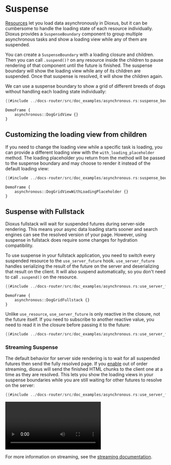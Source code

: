 # Suspense

[Resources](./resources.md) let you load data asynchronously in Dioxus, but it can be cumbersome to handle the loading state of each resource individually. Dioxus provides a `SuspenseBoundary` component to group multiple asynchronous tasks and show a loading view while any of them are suspended.

You can create a `SuspenseBoundary` with a loading closure and children. Then you can call `.suspend()?` on any resource inside the children to pause rendering of that component until the future is finished. The suspense boundary will show the loading view while any of its children are suspended. Once that suspense is resolved, it will show the children again.

We can use a suspense boundary to show a grid of different breeds of dogs without handling each loading state individually:

```rust
{{#include ../docs-router/src/doc_examples/asynchronous.rs:suspense_boundary}}
```

```inject-dioxus
DemoFrame {
    asynchronous::DogGridView {}
}
```

## Customizing the loading view from children

If you need to change the loading view while a specific task is loading, you can provide a different loading view with the `with_loading_placeholder` method. The loading placeholder you return from the method will be passed to the suspense boundary and may choose to render it instead of the default loading view:

```rust
{{#include ../docs-router/src/doc_examples/asynchronous.rs:suspense_boundary_with_loading_placeholder}}
```

```inject-dioxus
DemoFrame {
    asynchronous::DogGridViewWithLoadingPlaceholder {}
}
```

## Suspense with Fullstack

Dioxus fullstack will wait for suspended futures during server-side rendering. This means your async data loading starts sooner and search engines can see the resolved version of your page. However, using suspense in fullstack does require some changes for hydration compatibility.

To use suspense in your fullstack application, you need to switch every suspended resource to the `use_server_future` hook. `use_server_future` handles serializing the result of the future on the server and deserializing that result on the client. It will also suspend automatically, so you don't need to call `.suspend()` on the resource.

```rust
{{#include ../docs-router/src/doc_examples/asynchronous.rs:use_server_future}}
```

```inject-dioxus
DemoFrame {
    asynchronous::DogGridFullstack {}
}
```

Unlike `use_resource`, `use_server_future` is only reactive in the closure, not the future itself. If you need to subscribe to another reactive value, you need to read it in the closure before passing it to the future:

```rust
{{#include ../docs-router/src/doc_examples/asynchronous.rs:use_server_future_reactive}}
```

### Streaming Suspense

The default behavior for server side rendering is to wait for all suspended futures then send the fully resolved page. If you [enable](https://docs.rs/dioxus/0.7/dioxus/prelude/struct.ServeConfigBuilder.html#method.enable_out_of_order_streaming) out of order streaming, dioxus will send the finished HTML chunks to the client one at a time as they are resolved. This lets you show the loading views in your suspense boundaries while you are still waiting for other futures to resolve on the server:

```rust
{{#include ../docs-router/src/doc_examples/asynchronous.rs:use_server_future_streaming}}
```

![Out of order streaming](/assets/06_docs/streaming_dogs.mp4)


For more information on streaming, see the [streaming documentation](../../essentials/fullstack/streaming.md).
